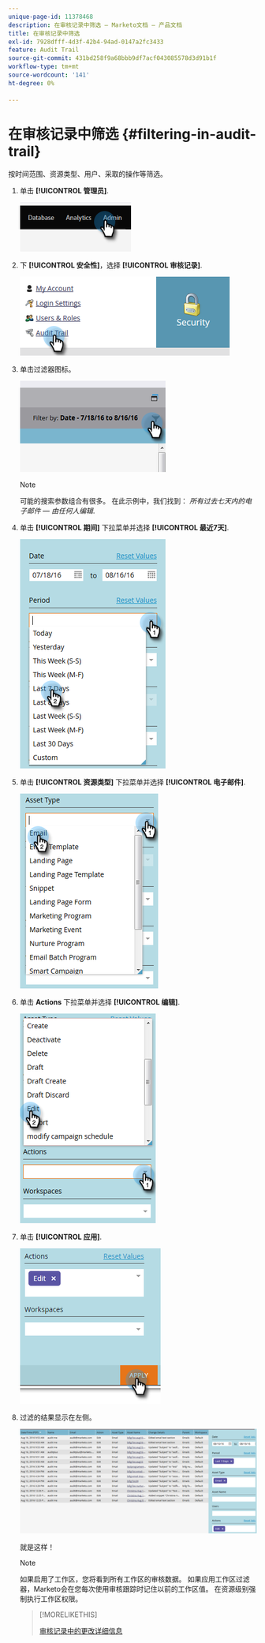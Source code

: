 ```yaml
---
unique-page-id: 11378468
description: 在审核记录中筛选 — Marketo文档 — 产品文档
title: 在审核记录中筛选
exl-id: 7928dfff-4d3f-42b4-94ad-0147a2fc3433
feature: Audit Trail
source-git-commit: 431bd258f9a68bbb9df7acf043085578d3d91b1f
workflow-type: tm+mt
source-wordcount: '141'
ht-degree: 0%

---
```


# 在审核记录中筛选 {#filtering-in-audit-trail}

按时间范围、资源类型、用户、采取的操作等筛选。

1. 单击 **[!UICONTROL 管理员]**.

   ![](assets/filtering-in-audit-trail-1.png)

1. 下 **[!UICONTROL 安全性]**，选择 **[!UICONTROL 审核记录]**.

   ![](assets/filtering-in-audit-trail-2.png)

1. 单击过滤器图标。

   ![](assets/filtering-in-audit-trail-3.png)

   >[!NOTE]
   >
   >可能的搜索参数组合有很多。 在此示例中，我们找到： _所有过去七天内的电子邮件 — 由任何人编辑_.

1. 单击 **[!UICONTROL 期间]** 下拉菜单并选择 **[!UICONTROL 最近7天]**.

   ![](assets/filtering-in-audit-trail-4.png)

1. 单击 **[!UICONTROL 资源类型]** 下拉菜单并选择 **[!UICONTROL 电子邮件]**.

   ![](assets/filtering-in-audit-trail-5.png)

1. 单击 **Actions** 下拉菜单并选择 **[!UICONTROL 编辑]**.

   ![](assets/filtering-in-audit-trail-6.png)

1. 单击 **[!UICONTROL 应用]**.

   ![](assets/filtering-in-audit-trail-7.png)

1. 过滤的结果显示在左侧。

   ![](assets/filtering-in-audit-trail-8.png)

   就是这样！

   >[!NOTE]
   >
   >如果启用了工作区，您将看到所有工作区的审核数据。 如果应用工作区过滤器，Marketo会在您每次使用审核跟踪时记住以前的工作区值。 在资源级别强制执行工作区权限。

   >[!MORELIKETHIS]
   >
   >[审核记录中的更改详细信息](/help/marketo/product-docs/administration/audit-trail/change-details-in-audit-trail.md)
